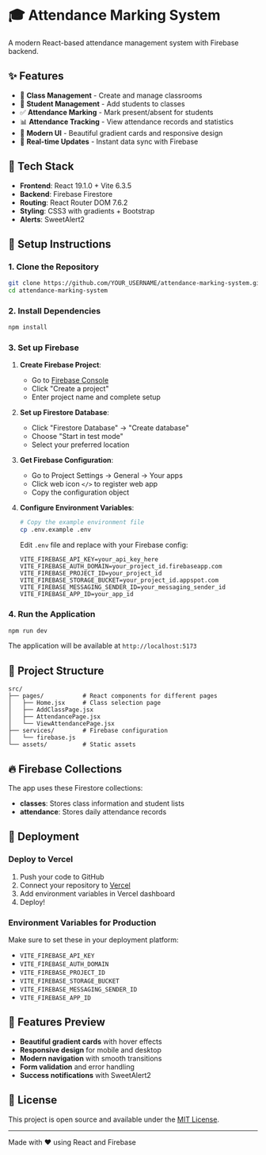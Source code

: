 # 🎓 Attendance Marking System

A modern React-based attendance management system with Firebase backend.

## ✨ Features

- 🏫 **Class Management** - Create and manage classrooms
- 👥 **Student Management** - Add students to classes
- ✅ **Attendance Marking** - Mark present/absent for students
- 📊 **Attendance Tracking** - View attendance records and statistics
- 🎨 **Modern UI** - Beautiful gradient cards and responsive design
- 🔄 **Real-time Updates** - Instant data sync with Firebase

## 🚀 Tech Stack

- **Frontend**: React 19.1.0 + Vite 6.3.5
- **Backend**: Firebase Firestore
- **Routing**: React Router DOM 7.6.2
- **Styling**: CSS3 with gradients + Bootstrap
- **Alerts**: SweetAlert2

## 🔧 Setup Instructions

### 1. Clone the Repository
```bash
git clone https://github.com/YOUR_USERNAME/attendance-marking-system.git
cd attendance-marking-system
```

### 2. Install Dependencies
```bash
npm install
```

### 3. Set up Firebase

1. **Create Firebase Project**:
   - Go to [Firebase Console](https://console.firebase.google.com/)
   - Click "Create a project"
   - Enter project name and complete setup

2. **Set up Firestore Database**:
   - Click "Firestore Database" → "Create database"
   - Choose "Start in test mode"
   - Select your preferred location

3. **Get Firebase Configuration**:
   - Go to Project Settings → General → Your apps
   - Click web icon `</>` to register web app
   - Copy the configuration object

4. **Configure Environment Variables**:
   ```bash
   # Copy the example environment file
   cp .env.example .env
   ```
   
   Edit `.env` file and replace with your Firebase config:
   ```env
   VITE_FIREBASE_API_KEY=your_api_key_here
   VITE_FIREBASE_AUTH_DOMAIN=your_project_id.firebaseapp.com
   VITE_FIREBASE_PROJECT_ID=your_project_id
   VITE_FIREBASE_STORAGE_BUCKET=your_project_id.appspot.com
   VITE_FIREBASE_MESSAGING_SENDER_ID=your_messaging_sender_id
   VITE_FIREBASE_APP_ID=your_app_id
   ```

### 4. Run the Application
```bash
npm run dev
```

The application will be available at `http://localhost:5173`

## 📁 Project Structure

```
src/
├── pages/           # React components for different pages
│   ├── Home.jsx     # Class selection page
│   ├── AddClassPage.jsx
│   ├── AttendancePage.jsx
│   └── ViewAttendancePage.jsx
├── services/        # Firebase configuration
│   └── firebase.js
└── assets/          # Static assets
```

## 🔥 Firebase Collections

The app uses these Firestore collections:
- **classes**: Stores class information and student lists
- **attendance**: Stores daily attendance records

## 🚀 Deployment

### Deploy to Vercel
1. Push your code to GitHub
2. Connect your repository to [Vercel](https://vercel.com)
3. Add environment variables in Vercel dashboard
4. Deploy!

### Environment Variables for Production
Make sure to set these in your deployment platform:
- `VITE_FIREBASE_API_KEY`
- `VITE_FIREBASE_AUTH_DOMAIN`
- `VITE_FIREBASE_PROJECT_ID`
- `VITE_FIREBASE_STORAGE_BUCKET`
- `VITE_FIREBASE_MESSAGING_SENDER_ID`
- `VITE_FIREBASE_APP_ID`

## 🎨 Features Preview

- **Beautiful gradient cards** with hover effects
- **Responsive design** for mobile and desktop
- **Modern navigation** with smooth transitions
- **Form validation** and error handling
- **Success notifications** with SweetAlert2

## 📄 License

This project is open source and available under the [MIT License](LICENSE).

---

Made with ❤️ using React and Firebase
